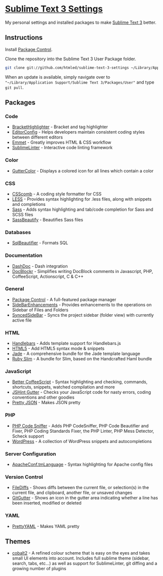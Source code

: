# [Sublime Text 3 Settings](https://github.com/htmled/Sublime-Text-3-Settings)

My personal settings and installed packages to make [Sublime Text 3](https://www.sublimetext.com) better.

## Instructions

Install [Package Control](https://packagecontrol.io/installation).

Clone the repository into the Sublime Text 3 User Package folder.

``` bash
git clone git://github.com/htmled/sublime-text-3-settings ~/Library/Application\ Support/Sublime\ Text\ 3/Packages/User
```

When an update is available, simply navigate over to `"~/Library/Application Support/Sublime Text 3/Packages/User"` and type `git pull`.

## Packages

### Code

* [BracketHighlighter](https://packagecontrol.io/packages/BracketHighlighter) - Bracket and tag highlighter
* [EditorConfig](https://github.com/sindresorhus/editorconfig-sublime) - Helps developers maintain consistent coding styles between different editors
* [Emmet](https://github.com/sergeche/emmet-sublime) - Greatly improves HTML & CSS workflow
* [SublimeLinter](https://github.com/SublimeLinter/SublimeLinter3) - Interactive code linting framework

### Color

* [GutterColor](https://github.com/ggordan/GutterColor) - Displays a colored icon for all lines which contain a color

### CSS

* [CSScomb](https://github.com/csscomb/sublime-csscomb) - A coding style formatter for CSS
* [LESS](https://github.com/danro/LESS-sublime) - Provides syntax highlighting for .less files, along with snippets and completions
* [Sass](https://github.com/nathos/sass-textmate-bundle) - Adds syntax highlighting and tab/code completion for Sass and SCSS files
* [SassBeautify](https://packagecontrol.io/packages/SassBeautify) - Beautifies Sass files

### Databases

* [Sql​Beautifier](https://github.com/zsong/SqlBeautifier) - Formats SQL

### Documentation

* [DashDoc](https://github.com/farcaller/DashDoc) - Dash integration
* [DocBlockr](https://github.com/spadgos/sublime-jsdocs) - Simplifies writing DocBlock comments in Javascript, PHP, CoffeeScript, Actionscript, C & C++

### General

* [Package Control](https://packagecontrol.io/packages/Package%20Control) - A full-featured package manager
* [SideBarEnhancements](https://github.com/titoBouzout/SideBarEnhancements) - Provides enhancements to the operations on Sidebar of Files and Folders
* [SyncedSideBar](https://github.com/sobstel/SyncedSideBar) - Syncs the project sidebar (folder view) with currently active file

### HTML

* [Handlebars](https://github.com/daaain/Handlebars) - Adds template support for Handlebars.js 
* [HTML5](https://github.com/mrmartineau/HTML5) - Add HTML5 syntax mode & snippets
* [Jade](https://github.com/davidrios/jade-tmbundle) - A comprehensive bundle for the Jade template language
* [Ruby Slim](https://github.com/slim-template/ruby-slim.tmbundle) - A bundle for Slim, based on the Handcrafted Haml bundle

### JavaScript

* [Better Coffee​Script](https://github.com/aponxi/sublime-better-coffeescript) - Syntax highlighting and checking, commands, shortcuts, snippets, watched compilation and more
* [JSHint Gutter](https://github.com/victorporof/Sublime-JSHint) - Checks your JavaScript code for nasty errors, coding conventions and other goodies
* [Pretty JSON](https://packagecontrol.io/packages/Pretty%20JSON) - Makes JSON pretty

### PHP

* [PHP Code Sniffer](https://github.com/benmatselby/sublime-phpcs) - Adds PHP CodeSniffer, PHP Code Beautifier and Fixer, PHP Coding Standards Fixer, the PHP Linter, PHP Mess Detector, Scheck support
* [WordPress](https://github.com/purplefish32/sublime-text-2-wordpress) - A collection of WordPress snippets and autocompletions

### Server Configuration

* [ApacheConf.tmLanguage](https://github.com/colinta/ApacheConf.tmLanguage) - Syntax highlighting for Apache config files

### Version Control

* [FileDiffs](https://github.com/colinta/SublimeFileDiffs) - Shows diffs between the current file, or selection(s) in the current file, and clipboard, another file, or unsaved changes
* [GitGutter](https://github.com/jisaacks/GitGutter) - Shows an icon in the gutter area indicating whether a line has been inserted, modified or deleted

### YAML

* [PrettyYAML](https://github.com/aukaost/SublimePrettyYAML) - Makes YAML pretty

## Themes

* [cobalt2](https://github.com/wesbos/cobalt2) - A refined colour scheme that is easy on the eyes and takes small UI elements into account. Includes full sublime theme (sidebar, search, tabs, etc...) as well as support for SublimeLinter, git diffing and a growing number of plugins